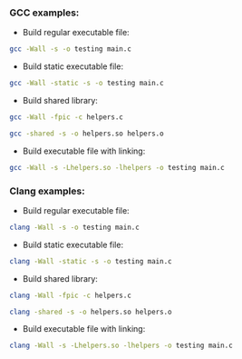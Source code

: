 ### GCC examples:
- Build regular executable file:
```bash
gcc -Wall -s -o testing main.c
```
- Build static executable file:
```bash
gcc -Wall -static -s -o testing main.c
```
- Build shared library:
```bash
gcc -Wall -fpic -c helpers.c
```
```bash
gcc -shared -s -o helpers.so helpers.o
```
- Build executable file with linking:
```bash
gcc -Wall -s -Lhelpers.so -lhelpers -o testing main.c
```

### Clang examples:
- Build regular executable file:
```bash
clang -Wall -s -o testing main.c
```
- Build static executable file:
```bash
clang -Wall -static -s -o testing main.c
```
- Build shared library:
```bash
clang -Wall -fpic -c helpers.c
```
```bash
clang -shared -s -o helpers.so helpers.o
```
- Build executable file with linking:
```bash
clang -Wall -s -Lhelpers.so -lhelpers -o testing main.c
```
